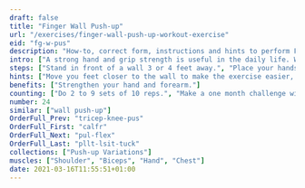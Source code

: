 ```yaml
---
draft: false
title: "Finger Wall Push-up"
url: "/exercises/finger-wall-push-up-workout-exercise"
eid: "fg-w-pus"
description: "How-to, correct form, instructions and hints to perform Finger Wall Push-up. Similar exercises and video demo"
intro: ["A strong hand and grip strength is useful in the daily life. Wall Finger Push-up is an easy exercise for the muscles in your hand."]
steps: ["Stand in front of a wall 3 or 4 feet away.", "Place your hands on the wall, shoulder-with.", "extend your fingers, so that the palm does not touch the wall.", "This is the starting position.", "With your body straight, bend your elbows so that the shoulders approach the wall.", "Extend your arms returning to the start position. Fingers are kept always straight, palm never touches the wall."]
hints: ["Move you feet closer to the wall to make the exercise easier, away to make it harder."]
benefits: ["Strengthen your hand and forearm."]
counting: ["Do 2 to 9 sets of 10 reps.", "Make a one month challenge with 10 to 50 repetitions daily."]
number: 24
similar: ["wall push-up"]
OrderFull_Prev: "tricep-knee-pus"
OrderFull_First: "calfr"
OrderFull_Next: "pul-flex"
OrderFull_Last: "pllt-lsit-tuck"
collections: ["Push-up Variations"]
muscles: ["Shoulder", "Biceps", "Hand", "Chest"]
date: 2021-03-16T11:55:51+01:00
---
```

